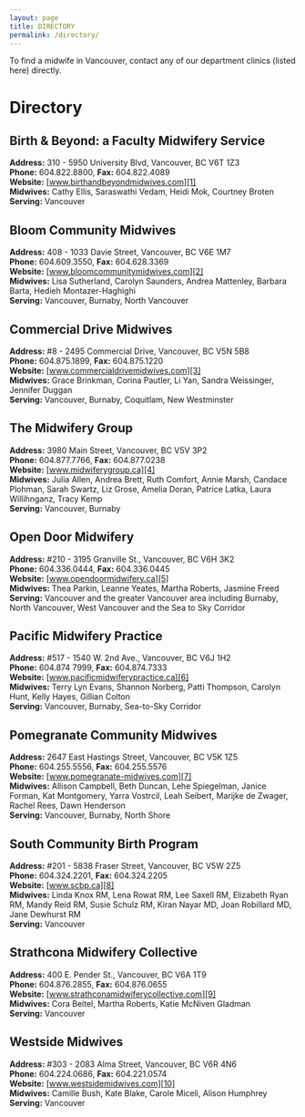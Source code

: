 ```yaml
---
layout: page
title: DIRECTORY
permalink: /directory/
---
```


<aside> 
  <span class="tofinda tk-cronos-pro">To find a</span> 
  <span class="midwifein tk-tamarillo">midwife in Vancouver,</span> 
  <span class="contactany tk-cronos-pro">contact any of our department clinics</span> 
  <span class="listedhere tk-cronos-pro">(listed here) directly.</span> 
</aside>

# Directory

## Birth &amp; Beyond: a Faculty Midwifery Service

**Address:** 310 - 5950 University Blvd, Vancouver, BC V6T 1Z3  
**Phone:** 604.822.8800, **Fax:** 604.822.4089  
**Website:** [www.birthandbeyondmidwives.com][1]  
**Midwives:** Cathy Ellis, Saraswathi Vedam, Heidi Mok, Courtney Broten  
**Serving:** Vancouver  


## Bloom Community Midwives
**Address:** 408 - 1033 Davie Street, Vancouver, BC V6E 1M7   
**Phone:** 604.609.3550, **Fax:** 604.628.3369   
**Website:** [www.bloomcommunitymidwives.com][2]   
**Midwives:** Lisa Sutherland, Carolyn Saunders, Andrea Mattenley, Barbara Barta, Hedieh Montazer-Haghighi   
**Serving:** Vancouver, Burnaby, North Vancouver   
  

## Commercial Drive Midwives
**Address:** #8 - 2495 Commercial Drive, Vancouver, BC V5N 5B8  
**Phone:** 604.875.1899, **Fax:** 604.875.1220  
**Website:** [www.commercialdrivemidwives.com][3]  
**Midwives:** Grace Brinkman, Corina Pautler, Li Yan, Sandra Weissinger, Jennifer Duggan  
**Serving:** Vancouver, Burnaby, Coquitlam, New Westminster  


## The Midwifery Group
**Address:** 3980 Main Street, Vancouver, BC V5V 3P2  
**Phone:** 604.877.7766, **Fax:** 604.877.0238  
**Website:** [www.midwiferygroup.ca][4]  
**Midwives:** Julia Allen, Andrea Brett, Ruth Comfort, Annie Marsh, Candace Plohman, Sarah Swartz, Liz Grose, Amelia Doran, Patrice Latka, Laura Willihnganz, Tracy Kemp  
**Serving:** Vancouver, Burnaby  

  
## Open Door Midwifery
**Address:** #210 - 3195 Granville St., Vancouver, BC V6H 3K2  
**Phone:** 604.336.0444, **Fax:** 604.336.0445  
**Website:** [www.opendoormidwifery.ca][5]  
**Midwives:** Thea Parkin, Leanne Yeates, Martha Roberts, Jasmine Freed  
**Serving:** Vancouver and the greater Vancouver area including Burnaby, North Vancouver, West Vancouver and the Sea to Sky Corridor  


## Pacific Midwifery Practice
**Address:** #517 - 1540 W. 2nd Ave., Vancouver, BC V6J 1H2  
**Phone:** 604.874 7999, **Fax:** 604.874.7333  
**Website:** [www.pacificmidwiferypractice.ca][6]  
**Midwives:** Terry Lyn Evans, Shannon Norberg, Patti Thompson, Carolyn Hunt, Kelly Hayes, Gillian Colton  
**Serving:** Vancouver, Burnaby, Sea-to-Sky Corridor  


## Pomegranate Community Midwives
**Address:** 2647 East Hastings Street, Vancouver, BC V5K 1Z5  
**Phone:** 604.255.5556, **Fax:** 604.255.5576  
**Website:** [www.pomegranate-midwives.com][7]  
**Midwives:** Allison Campbell, Beth Duncan, Lehe Spiegelman, Janice Forman, Kat Montgomery, Yarra Vostrcil, Leah Seibert, Marijke de Zwager, Rachel Rees, Dawn Henderson  
**Serving:** Vancouver, Burnaby, North Shore  


## South Community Birth Program
**Address:** #201 - 5838 Fraser Street, Vancouver, BC V5W 2Z5  
**Phone:** 604.324.2201, **Fax:** 604.324.2205  
**Website:** [www.scbp.ca][8]  
**Midwives:** Linda Knox RM, Lena Rowat RM, Lee Saxell RM, Elizabeth Ryan RM, Mandy Reid RM, Susie Schulz RM, Kiran Nayar MD, Joan Robillard MD, Jane Dewhurst RM  
**Serving:** Vancouver  


## Strathcona Midwifery Collective
**Address:** 400 E. Pender St., Vancouver, BC V6A 1T9  
**Phone:** 604.876.2855, **Fax:** 604.876.0655  
**Website:** [www.strathconamidwiferycollective.com][9]  
**Midwives:** Cora Beitel, Martha Roberts, Katie McNiven Gladman  
**Serving:** Vancouver  


## Westside Midwives
**Address:** #303 - 2083 Alma Street, Vancouver, BC V6R 4N6  
**Phone:** 604.224.0686, **Fax:** 604.221.0574  
**Website:** [www.westsidemidwives.com][10]  
**Midwives:** Camille Bush, Kate Blake, Carole Miceli, Alison Humphrey  
**Serving:** Vancouver  

[1]: http://www.birthandbeyondmidwives.com
[2]: http://www.bloomcommunitymidwives.com
[3]: http://www.commercialdrivemidwives.com
[4]: http://www.midwiferygroup.ca
[5]: http://www.opendoormidwifery.ca
[6]: http://www.pacificmidwiferypractice.ca
[7]: http://www.pomegranate-midwives.com
[8]: http://www.scbp.ca
[9]: http://www.strathconamidwiferycollective.com
[10]: http://www.westsidemidwives.com
  